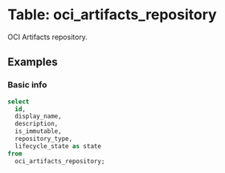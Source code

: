 # Table: oci_artifacts_repository

OCI Artifacts repository.

## Examples

### Basic info

```sql
select
  id,
  display_name,
  description,
  is_immutable,
  repository_type,
  lifecycle_state as state 
from
  oci_artifacts_repository;
```
